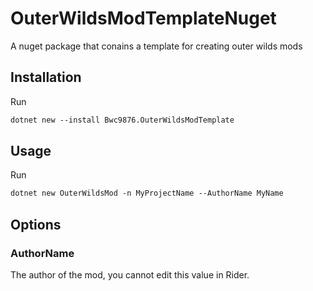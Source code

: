 # OuterWildsModTemplateNuget
 A nuget package that conains a template for creating outer wilds mods

## Installation

Run 

```ps
dotnet new --install Bwc9876.OuterWildsModTemplate
```

## Usage

Run

```ps
dotnet new OuterWildsMod -n MyProjectName --AuthorName MyName
```

## Options

### AuthorName

The author of the mod, you cannot edit this value in Rider.
